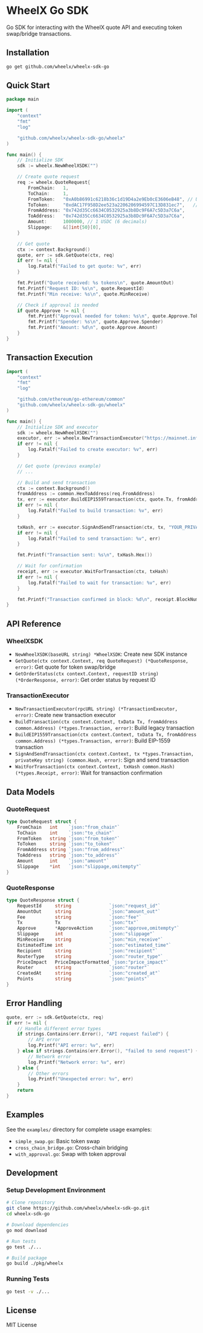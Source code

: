 # WheelX Go SDK

Go SDK for interacting with the WheelX quote API and executing token swap/bridge transactions.

## Installation

```bash
go get github.com/wheelx/wheelx-sdk-go
```

## Quick Start

```go
package main

import (
	"context"
	"fmt"
	"log"

	"github.com/wheelx/wheelx-sdk-go/wheelx"
)

func main() {
	// Initialize SDK
	sdk := wheelx.NewWheelXSDK("")

	// Create quote request
	req := wheelx.QuoteRequest{
		FromChain:   1,
		ToChain:     1,
		FromToken:   "0xA0b86991c6218b36c1d19D4a2e9Eb0cE3606eB48", // USDC
		ToToken:     "0xdAC17F958D2ee523a2206206994597C13D831ec7",   // USDT
		FromAddress: "0x742d35Cc6634C0532925a3b8Dc9F6A7c5D3a7C6a",
		ToAddress:   "0x742d35Cc6634C0532925a3b8Dc9F6A7c5D3a7C6a",
		Amount:      1000000, // 1 USDC (6 decimals)
		Slippage:    &[]int{50}[0],
	}

	// Get quote
	ctx := context.Background()
	quote, err := sdk.GetQuote(ctx, req)
	if err != nil {
		log.Fatalf("Failed to get quote: %v", err)
	}

	fmt.Printf("Quote received: %s tokens\n", quote.AmountOut)
	fmt.Printf("Request ID: %s\n", quote.RequestId)
	fmt.Printf("Min receive: %s\n", quote.MinReceive)

	// Check if approval is needed
	if quote.Approve != nil {
		fmt.Printf("Approval needed for token: %s\n", quote.Approve.Token)
		fmt.Printf("Spender: %s\n", quote.Approve.Spender)
		fmt.Printf("Amount: %d\n", quote.Approve.Amount)
	}
}
```

## Transaction Execution

```go
import (
	"context"
	"fmt"
	"log"

	"github.com/ethereum/go-ethereum/common"
	"github.com/wheelx/wheelx-sdk-go/wheelx"
)

func main() {
	// Initialize SDK and executor
	sdk := wheelx.NewWheelXSDK("")
	executor, err := wheelx.NewTransactionExecutor("https://mainnet.infura.io/v3/YOUR_PROJECT_ID")
	if err != nil {
		log.Fatalf("Failed to create executor: %v", err)
	}

	// Get quote (previous example)
	// ...

	// Build and send transaction
	ctx := context.Background()
	fromAddress := common.HexToAddress(req.FromAddress)
	tx, err := executor.BuildEIP1559Transaction(ctx, quote.Tx, fromAddress)
	if err != nil {
		log.Fatalf("Failed to build transaction: %v", err)
	}

	txHash, err := executor.SignAndSendTransaction(ctx, tx, "YOUR_PRIVATE_KEY")
	if err != nil {
		log.Fatalf("Failed to send transaction: %v", err)
	}

	fmt.Printf("Transaction sent: %s\n", txHash.Hex())

	// Wait for confirmation
	receipt, err := executor.WaitForTransaction(ctx, txHash)
	if err != nil {
		log.Fatalf("Failed to wait for transaction: %v", err)
	}

	fmt.Printf("Transaction confirmed in block: %d\n", receipt.BlockNumber)
}
```

## API Reference

### WheelXSDK

- `NewWheelXSDK(baseURL string) *WheelXSDK`: Create new SDK instance
- `GetQuote(ctx context.Context, req QuoteRequest) (*QuoteResponse, error)`: Get quote for token swap/bridge
- `GetOrderStatus(ctx context.Context, requestID string) (*OrderResponse, error)`: Get order status by request ID

### TransactionExecutor

- `NewTransactionExecutor(rpcURL string) (*TransactionExecutor, error)`: Create new transaction executor
- `BuildTransaction(ctx context.Context, txData Tx, fromAddress common.Address) (*types.Transaction, error)`: Build legacy transaction
- `BuildEIP1559Transaction(ctx context.Context, txData Tx, fromAddress common.Address) (*types.Transaction, error)`: Build EIP-1559 transaction
- `SignAndSendTransaction(ctx context.Context, tx *types.Transaction, privateKey string) (common.Hash, error)`: Sign and send transaction
- `WaitForTransaction(ctx context.Context, txHash common.Hash) (*types.Receipt, error)`: Wait for transaction confirmation

## Data Models

### QuoteRequest

```go
type QuoteRequest struct {
	FromChain   int    `json:"from_chain"`
	ToChain     int    `json:"to_chain"`
	FromToken   string `json:"from_token"`
	ToToken     string `json:"to_token"`
	FromAddress string `json:"from_address"`
	ToAddress   string `json:"to_address"`
	Amount      int    `json:"amount"`
	Slippage    *int   `json:"slippage,omitempty"`
}
```

### QuoteResponse

```go
type QuoteResponse struct {
	RequestId     string              `json:"request_id"`
	AmountOut     string              `json:"amount_out"`
	Fee           string              `json:"fee"`
	Tx            Tx                  `json:"tx"`
	Approve       *ApproveAction      `json:"approve,omitempty"`
	Slippage      int                 `json:"slippage"`
	MinReceive    string              `json:"min_receive"`
	EstimatedTime int                 `json:"estimated_time"`
	Recipient     string              `json:"recipient"`
	RouterType    string              `json:"router_type"`
	PriceImpact   PriceImpactFormatted `json:"price_impact"`
	Router        string              `json:"router"`
	CreatedAt     string              `json:"created_at"`
	Points        string              `json:"points"`
}
```

## Error Handling

```go
quote, err := sdk.GetQuote(ctx, req)
if err != nil {
	// Handle different error types
	if strings.Contains(err.Error(), "API request failed") {
		// API error
		log.Printf("API error: %v", err)
	} else if strings.Contains(err.Error(), "failed to send request") {
		// Network error
		log.Printf("Network error: %v", err)
	} else {
		// Other errors
		log.Printf("Unexpected error: %v", err)
	}
	return
}
```

## Examples

See the `examples/` directory for complete usage examples:

- `simple_swap.go`: Basic token swap
- `cross_chain_bridge.go`: Cross-chain bridging
- `with_approval.go`: Swap with token approval

## Development

### Setup Development Environment

```bash
# Clone repository
git clone https://github.com/wheelx/wheelx-sdk-go.git
cd wheelx-sdk-go

# Download dependencies
go mod download

# Run tests
go test ./...

# Build package
go build ./pkg/wheelx
```

### Running Tests

```bash
go test -v ./...
```

## License

MIT License
